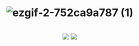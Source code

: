 
<h1 align="center"> 
  
  ![ezgif-2-752ca9a787 (1)](https://user-images.githubusercontent.com/80879010/200408831-2033ab09-c2a0-49bb-bf87-37cfbc84b6cd.gif)
  <!--[![](https://steins-gate-visitor-count.greenhandatsjtu.repl.co/teachmetw?ratio=0.75)](https://github.com/greenhandatsjtu/steins-gate-visitor-count)-->
  [![](https://counter-remd.onrender.com/teachmetw)](https://github.com/TeachMeTW/steins-gate-visitor-count)
  ![](https://komarev.com/ghpvc/?username=teachmetw)
</h1>

